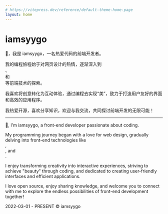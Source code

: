 ```yaml
---
# https://vitepress.dev/reference/default-theme-home-page
layout: home
---
```


<h1 data-animate mt-2em>iamsyygo</h1>

<p  data-animate>👋，我是 iamsyygo，一名热爱代码的前端开发者。</p>
    <div  data-animate >我的编程旅程始于对网页设计的热情，逐渐深入到
    <div  class="i-logos:javascript app-icon"></div>、<div  class="i-logos:vue app-icon"></div> 和
    <div  class="i-logos:nodejs-icon-alt app-icon"></div> 等前端技术的探索。
</div>
<p  data-animate >我喜欢将创意转化为互动体验，通过编程去实现“美”，致力于打造用户友好的界面和高效的应用程序。</p>
<p  data-animate  >我热爱开源，喜欢分享知识，欢迎与我交流，共同探讨前端开发的无限可能！</p>

<hr >

<p  data-animate>👋, I'm iamsyygo, a front-end developer passionate about coding.</p>
<div  data-animate >
    My programming journey began with a love for web design, gradually delving into front-end technologies like 
    <div  class="i-logos:javascript app-icon"></div>, 
    <div  class="i-logos:vue app-icon"></div>, and 
    <div  class="i-logos:nodejs-icon-alt app-icon"></div>.
</div>
<p  data-animate>I enjoy transforming creativity into interactive experiences, striving to achieve "beauty" through coding, and dedicated to creating user-friendly interfaces and efficient applications.</p>
<p  data-animate>I love open source, enjoy sharing knowledge, and welcome you to connect with me to explore the endless possibilities of front-end development together!</p>

<p  data-animatestyle="font-size: 0.8em; color: #666; margin-top: 2em;" data-animate>2022-03-01 - PRESENT © iamsyygo</p>
